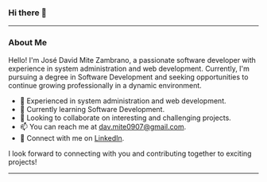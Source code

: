 ### Hi there 👋

---

### About Me

Hello! I'm José David Mite Zambrano, a passionate software developer with experience in system administration and web development. Currently, I'm pursuing a degree in Software Development and seeking opportunities to continue growing professionally in a dynamic environment.

- 💼 Experienced in system administration and web development.
- 🌱 Currently learning Software Development.
- 👯 Looking to collaborate on interesting and challenging projects.
- 📫 You can reach me at [dav.mite0907@gmail.com](mailto:dav.mite0907@gmail.com).
- 🔗 Connect with me on [LinkedIn](https://www.linkedin.com/in/davismz09/).

I look forward to connecting with you and contributing together to exciting projects!

---
